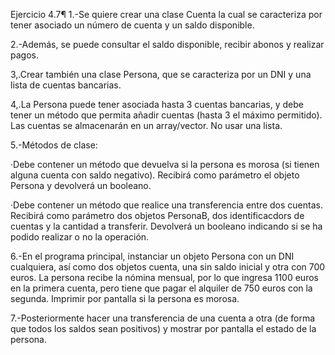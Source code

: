 Ejercicio 4.7¶
1.-Se quiere crear una clase Cuenta la cual se caracteriza por tener asociado un número 
de cuenta y un saldo disponible.

2.-Además, se puede consultar el saldo disponible, recibir abonos y realizar pagos.

3,.Crear también una clase Persona, que se caracteriza por un DNI y una lista de cuentas bancarias.

4,.La Persona puede tener asociada hasta 3 cuentas bancarias, y debe tener un método que permita añadir cuentas 
(hasta 3 el máximo permitido). Las cuentas se almacenarán en un array/vector. No usar una lista.

5.-Métodos de clase:

·Debe contener un método que devuelva si la persona es morosa (si tienen alguna cuenta con saldo negativo). 
Recibirá como parámetro el objeto Persona y devolverá un booleano.

·Debe contener un método que realice una transferencia entre dos cuentas. 
Recibirá como parámetro dos objetos PersonaB, dos identificacdors de cuentas y 
la cantidad a transferir. 
Devolverá un booleano indicando si se ha podido realizar o no la operación.

6.-En el programa principal, instanciar un objeto Persona con un DNI cualquiera, así como dos objetos cuenta, 
una sin saldo inicial y otra con 700 euros. La persona recibe la nómina mensual, por lo que ingresa 1100 euros en la primera cuenta, 
pero tiene que pagar el alquiler de 750 euros con la segunda. Imprimir por pantalla si la persona es morosa.

7.-Posteriormente hacer una transferencia de una cuenta a otra (de forma que todos los saldos sean positivos) y mostrar por pantalla el estado de la persona.

